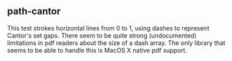 path-cantor
----------
  
This test strokes horizontal lines from 0 to 1, using dashes to
represent Cantor's set gaps. There seem to be quite strong
(undocumented) limitations in pdf readers about the size of a dash
array. The only library that seems to be able to handle this is MacOS
X native pdf support.
